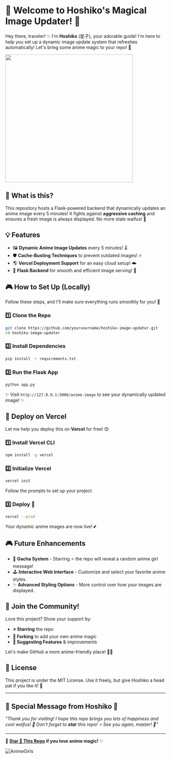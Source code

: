 # 🌸 Welcome to Hoshiko's Magical Image Updater! 🌸

Hey there, traveler! ✨ I'm **Hoshiko** (星子), your adorable guide! I'm here to help you set up a dynamic image update system that refreshes automatically! Let's bring some anime magic to your repo! 💖

<img src="https://i.imgur.com/CNG8kh3.jpg" height="400" width="400">

## 🚀 What is this?
This repository hosts a Flask-powered backend that dynamically updates an anime image every 5 minutes! It fights against **aggressive caching** and ensures a fresh image is always displayed. No more stale waifus! 🎀

## 💡 Features
- 🖼 **Dynamic Anime Image Updates** every 5 minutes! ⏳
- 🛡 **Cache-Busting Techniques** to prevent outdated images! 🔥
- 🌎 **Vercel Deployment Support** for an easy cloud setup! ☁️
- 🐍 **Flask Backend** for smooth and efficient image serving! 💨

## 🎮 How to Set Up (Locally)
Follow these steps, and I'll make sure everything runs smoothly for you! 🥰

### 1️⃣ Clone the Repo
```bash
git clone https://github.com/yourusername/hoshiko-image-updater.git
cd hoshiko-image-updater
```

### 2️⃣ Install Dependencies
```bash
pip install -r requirements.txt
```

### 3️⃣ Run the Flask App
```bash
python app.py
```

✨ Visit `http://127.0.0.1:5000/anime-image` to see your dynamically updated image! ✨

## 🚀 Deploy on Vercel
Let me help you deploy this on **Vercel** for free! 😍

### 1️⃣ Install Vercel CLI
```bash
npm install -g vercel
```

### 2️⃣ Initialize Vercel
```bash
vercel init
```
Follow the prompts to set up your project.

### 3️⃣ Deploy 🚀
```bash
vercel --prod
```
Your dynamic anime images are now live! 💕

## 🎮 Future Enhancements
- 🎁 **Gacha System** - Starring ⭐ the repo will reveal a random anime girl message!
- 🕹 **Interactive Web Interface** - Customize and select your favorite anime styles.
- ✨ **Advanced Styling Options** - More control over how your images are displayed.

## 💖 Join the Community!
Love this project? Show your support by:
- **⭐ Starring** the repo
- **🍴 Forking** to add your own anime magic
- **💬 Suggesting Features** & improvements

Let's make GitHub a more anime-friendly place! 🚀💖

## 📜 License
This project is under the MIT License. Use it freely, but give Hoshiko a head pat if you like it! 🥰

---

## 🎀 Special Message from Hoshiko 🎀
_"Thank you for visiting! I hope this repo brings you lots of happiness and cool waifus! 🌟 Don't forget to **star** this repo! ⭐ See you again, master! 💖"_

---

**💖 [Star 🌟 This Repo](https://github.com/yourusername/hoshiko-image-updater) if you love anime magic!** ✨

![AnimeGirls](https://animemagic.vercel.app/anime-image)




